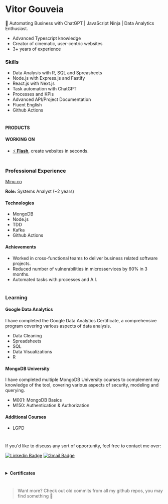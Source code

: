 # Vitor Gouveia

🔮 Automating Business with ChatGPT | JavaScript Ninja | Data Analytics Enthusiast.

- Advanced Typescript knowledge
- Creator of cinematic, user-centric websites
- 3+ years of experience

### Skills
- Data Analysis with R, SQL and Spreasheets
- Node.js with Express.js and Fastify
- React.js with Next.js
- Task automation with ChatGPT
- Processes and KPIs
- Advanced API/Project Documentation 
- Fluent English
- Github Actions

#

#### PRODUCTS

#### WORKING ON
- [⚡ **Flash**](https://vitorgouveia.github.io/flash), create websites in seconds.

#          

### Professional Experience

[Minu.co](https://minu.co)

**Role:** Systems Analyst (~2 years)

#### Technologies
- MongoDB
- Node.js
- TDD
- Kafka
- Github Actions

#### Achievements
- Worked in cross-functional teams to deliver business related software projects.
- Reduced number of vulnerabilities in microsservices by 60% in 3 months.
- Automated tasks with processes and A.I.

#

### Learning

#### Google Data Analytics
I have completed the Google Data Analytics Certificate, a comprehensive program covering various aspects of data analysis.
- Data Cleaning
- Spreadsheets
- SQL
- Data Visualizations
- R

#### MongoDB University
I have completed multiple MongoDB University courses to complement my knowledge of the tool, covering various aspects of security, modeling and querying.
- M001: MongoDB Basics
- M150: Authentication & Authorization

#### Additional Courses
- LGPD

#

If you'd like to discuss any sort of opportunity, feel free to contact me over:

[![Linkedin Badge](https://img.shields.io/badge/-Vitor%20Gouveia-EF4444?style=flat-square&logo=Linkedin&logoColor=white&link=https://www.linkedin.com/in/vitor-gouveia/)](https://www.linkedin.com/in/vitor-gouveia/) 
[![Gmail Badge](https://img.shields.io/badge/-vitor.gouveia10@gmail.com-EF4444?style=flat-square&logo=Gmail&logoColor=white&link=mailto:vitorneves.gouveia10@gmail.com)](mailto:vitorneves.gouveia10@gmail.com)

#

<details>
  <summary><strong>Certificates</strong></summary>

  Left   | Right  
:-------------------------:|:-------------------------:
![image](https://github.com/vitorgouveia/VitorGouveia/assets/61664367/195fe854-95bd-4e34-86a2-2492fc25d6b1)  |  ![image](https://github.com/vitorgouveia/VitorGouveia/assets/61664367/e78b261a-8737-4a22-9d9d-cf857d8829d3)
![curso_1_page-0001](https://github.com/vitorgouveia/VitorGouveia/assets/61664367/ad8cd7c9-17b3-4395-80d4-771e91f6104c) | ![curso_2_page-0001](https://github.com/vitorgouveia/VitorGouveia/assets/61664367/7c5ef719-6c1d-4da3-9f45-23354f448ac8)
![curso_3_page-0001](https://github.com/vitorgouveia/VitorGouveia/assets/61664367/41f82ebf-f5fc-4132-9ff3-f44848f2b2db) | ![curso_4_page-0001](https://github.com/vitorgouveia/VitorGouveia/assets/61664367/65ad84ed-ee9a-4556-80e2-d23081158c21)
![curso_5_page-0001](https://github.com/vitorgouveia/VitorGouveia/assets/61664367/299cf9e2-20d4-4ace-becc-caffc5e2faf2) | ![curso_6_page-0001](https://github.com/vitorgouveia/VitorGouveia/assets/61664367/0f21fa4c-c711-41db-b6e3-49d74f9e827e)
![curso_7_page-0001](https://github.com/vitorgouveia/VitorGouveia/assets/61664367/71680104-ab64-4816-a65b-3fb3f56f95ec) | 

</details>

#

> Want more? Check out old commits from all my github repos, you may find something 🤫

